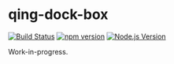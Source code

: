 # qing-dock-box

[![Build Status](https://github.com/mgenware/qing-dock-box/workflows/Build/badge.svg)](https://github.com/mgenware/qing-dock-box/actions)
[![npm version](https://img.shields.io/npm/v/qing-dock-box.svg?style=flat-square)](https://npmjs.com/package/qing-dock-box)
[![Node.js Version](http://img.shields.io/node/v/qing-dock-box.svg?style=flat-square)](https://nodejs.org/en/)

Work-in-progress.

